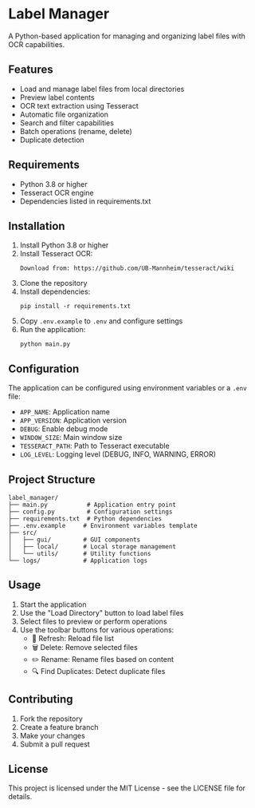 # Label Manager

A Python-based application for managing and organizing label files with OCR capabilities.

## Features

- Load and manage label files from local directories
- Preview label contents
- OCR text extraction using Tesseract
- Automatic file organization
- Search and filter capabilities
- Batch operations (rename, delete)
- Duplicate detection

## Requirements

- Python 3.8 or higher
- Tesseract OCR engine
- Dependencies listed in requirements.txt

## Installation

1. Install Python 3.8 or higher
2. Install Tesseract OCR:
   ```
   Download from: https://github.com/UB-Mannheim/tesseract/wiki
   ```
3. Clone the repository
4. Install dependencies:
   ```
   pip install -r requirements.txt
   ```
5. Copy `.env.example` to `.env` and configure settings
6. Run the application:
   ```
   python main.py
   ```

## Configuration

The application can be configured using environment variables or a `.env` file:

- `APP_NAME`: Application name
- `APP_VERSION`: Application version
- `DEBUG`: Enable debug mode
- `WINDOW_SIZE`: Main window size
- `TESSERACT_PATH`: Path to Tesseract executable
- `LOG_LEVEL`: Logging level (DEBUG, INFO, WARNING, ERROR)

## Project Structure

```
label_manager/
├── main.py           # Application entry point
├── config.py         # Configuration settings
├── requirements.txt  # Python dependencies
├── .env.example     # Environment variables template
├── src/
│   ├── gui/         # GUI components
│   ├── local/       # Local storage management
│   └── utils/       # Utility functions
└── logs/            # Application logs
```

## Usage

1. Start the application
2. Use the "Load Directory" button to load label files
3. Select files to preview or perform operations
4. Use the toolbar buttons for various operations:
   - 🔄 Refresh: Reload file list
   - 🗑️ Delete: Remove selected files
   - ✏️ Rename: Rename files based on content
   - 🔍 Find Duplicates: Detect duplicate files

## Contributing

1. Fork the repository
2. Create a feature branch
3. Make your changes
4. Submit a pull request

## License

This project is licensed under the MIT License - see the LICENSE file for details.
